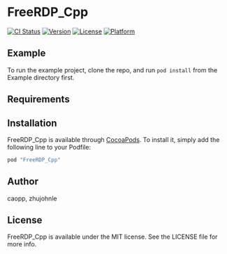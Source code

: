 # FreeRDP_Cpp

[![CI Status](http://img.shields.io/travis/caopp/FreeRDP_Cpp.svg?style=flat)](https://travis-ci.org/caopp/FreeRDP_Cpp)
[![Version](https://img.shields.io/cocoapods/v/FreeRDP_Cpp.svg?style=flat)](http://cocoapods.org/pods/FreeRDP_Cpp)
[![License](https://img.shields.io/cocoapods/l/FreeRDP_Cpp.svg?style=flat)](http://cocoapods.org/pods/FreeRDP_Cpp)
[![Platform](https://img.shields.io/cocoapods/p/FreeRDP_Cpp.svg?style=flat)](http://cocoapods.org/pods/FreeRDP_Cpp)

## Example

To run the example project, clone the repo, and run `pod install` from the Example directory first.

## Requirements

## Installation

FreeRDP_Cpp is available through [CocoaPods](http://cocoapods.org). To install
it, simply add the following line to your Podfile:

```ruby
pod "FreeRDP_Cpp"
```

## Author

caopp, zhujohnle

## License

FreeRDP_Cpp is available under the MIT license. See the LICENSE file for more info.
